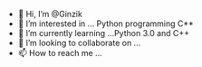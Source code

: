- 👋 Hi, I’m @Ginzik
- 👀 I’m interested in ... Python programming C**
- 🌱 I’m currently learning ...Python 3.0 and C++
- 💞️ I’m looking to collaborate on ...
- 📫 How to reach me ...

<!---
Ginzik/Ginzik is a ✨ special ✨ repository because its `README.md` (this file) appears on your GitHub profile.
You can click the Preview link to take a look at your changes.
--->
